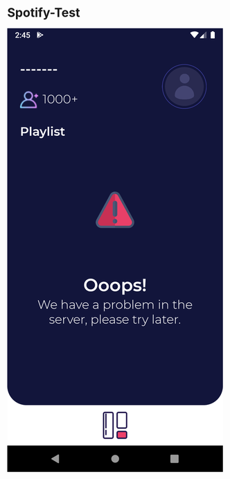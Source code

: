 # Spotify-Test
![image](https://github.com/bt9923/Spotify-Test/blob/develop/app/src/main/res/drawable/screenshot_failed.png)
